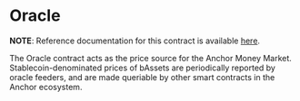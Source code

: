 # Oracle

**NOTE**: Reference documentation for this contract is available [here](https://docs.anchorprotocol.com/smart-contracts/money-market/oracle).

The Oracle contract acts as the price source for the Anchor Money Market.
Stablecoin-denominated prices of bAssets are periodically reported by
oracle feeders, and are made queriable by other smart contracts in the
Anchor ecosystem.
